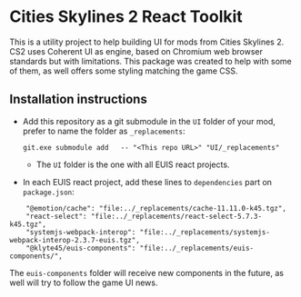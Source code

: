 # Cities Skylines 2 React Toolkit

This is a utility project to help building UI for mods from Cities Skylines 2. CS2 uses Coherent UI as engine, based on Chromium web browser standards but with limitations. This package was created to help with some of them, as well offers some styling matching the game CSS.

## Installation instructions

- Add this repository as a git submodule in the `UI` folder of your mod, prefer to name the folder as `_replacements`:

    ```git.exe submodule add   -- "<This repo URL>" "UI/_replacements"``` 

    - The `UI` folder is the one with all EUIS react projects.
- In each EUIS react project, add these lines to `dependencies` part on `package.json`:
```
    "@emotion/cache": "file:../_replacements/cache-11.11.0-k45.tgz",
    "react-select": "file:../_replacements/react-select-5.7.3-k45.tgz",
    "systemjs-webpack-interop": "file:../_replacements/systemjs-webpack-interop-2.3.7-euis.tgz",
    "@klyte45/euis-components": "file:../_replacements/euis-components/",
```

The `euis-components` folder will receive new components in the future, as well will try to follow the game UI news.